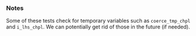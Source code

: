### Notes

Some of these tests check for temporary variables such as `coerce_tmp_chpl` and `i_lhs_chpl`. We can potentially get rid of those in the future (if needed).
